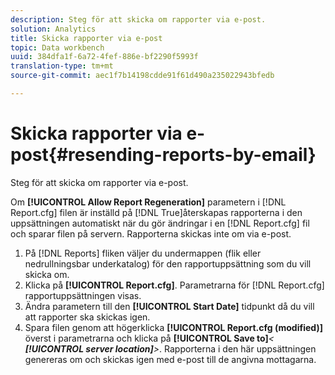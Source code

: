 ```yaml
---
description: Steg för att skicka om rapporter via e-post.
solution: Analytics
title: Skicka rapporter via e-post
topic: Data workbench
uuid: 384dfa1f-6a72-4fef-886e-bf2290f5993f
translation-type: tm+mt
source-git-commit: aec1f7b14198cdde91f61d490a235022943bfedb

---
```



# Skicka rapporter via e-post{#resending-reports-by-email}

Steg för att skicka om rapporter via e-post.

Om **[!UICONTROL Allow Report Regeneration]** parametern i [!DNL Report.cfg] filen är inställd på [!DNL True]återskapas rapporterna i den uppsättningen automatiskt när du gör ändringar i en [!DNL Report.cfg] fil och sparar filen på servern. Rapporterna skickas inte om via e-post.

1. På [!DNL Reports] fliken väljer du undermappen (flik eller nedrullningsbar underkatalog) för den rapportuppsättning som du vill skicka om.
1. Klicka på **[!UICONTROL Report.cfg]**. Parametrarna för [!DNL Report.cfg] rapportuppsättningen visas.
1. Ändra parametern till den **[!UICONTROL Start Date]** tidpunkt då du vill att rapporter ska skickas igen.
1. Spara filen genom att högerklicka **[!UICONTROL Report.cfg (modified)]** överst i parametrarna och klicka på **[!UICONTROL Save to]***&lt; **[!UICONTROL server location]**>*.
Rapporterna i den här uppsättningen genereras om och skickas igen med e-post till de angivna mottagarna.
